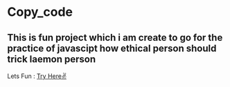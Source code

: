 # Copy_code
## This is fun project which i am create to go for the practice of javascipt how ethical person should trick laemon person

Lets Fun :  [Try Here✌️](https://sinzn.github.io/copy_code)
